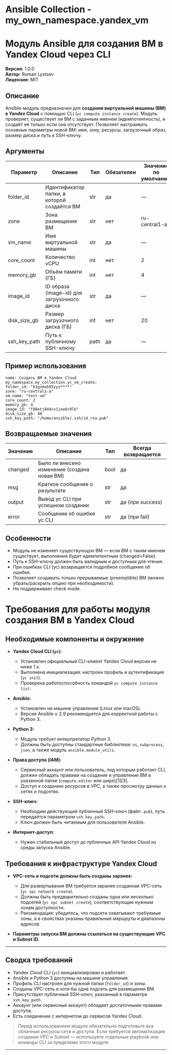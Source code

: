 # Ansible Collection - my_own_namespace.yandex_vm

# Модуль Ansible для создания ВМ в Yandex Cloud через CLI

**Версия:** 1.0.0  
**Автор:** Roman Lystsev  
**Лицензия:** MIT

## Описание

Ansible-модуль предназначен для **создания виртуальной машины (ВМ) в Yandex Cloud** с помощью CLI (`yc compute instance create`). Модуль проверяет, существует ли ВМ с заданным именем (идемпотентность), и создаёт её только если она отсутствует. Позволяет настраивать основные параметры новой ВМ: имя, зону, ресурсы, загрузочный образ, размер диска и путь к SSH-ключу.

## Аргументы

| Параметр      | Описание                                           | Тип    | Обязателен | Значение по умолчанию |
|---------------|----------------------------------------------------|--------|------------|----------------------|
| folder_id     | Идентификатор папки, в которой создаётся ВМ        | str    | да         | —                    |
| zone          | Зона размещения ВМ                                 | str    | нет        | ru-central1-a        |
| vm_name       | Имя виртуальной машины                             | str    | да         | —                    |
| core_count    | Количество vCPU                                    | int    | нет        | 2                    |
| memory_gb     | Объём памяти (ГБ)                                  | int    | нет        | 4                    |
| image_id      | ID образа (image-id) для загрузочного диска        | str    | да         | —                    |
| disk_size_gb  | Размер загрузочного диска (ГБ)                     | int    | нет        | 20                   |
| ssh_key_path  | Путь к публичному SSH-ключу                        | path   | да         | —                    |

## Пример использования
```
name: Создать ВМ в Yandex Cloud
my_namespace.my_collection.yc_vm_create:
folder_id: "b1gvmob95yys****"
zone: "ru-central1-a"
vm_name: "test-vm"
core_count: 2
memory_gb: 4
image_id: "fd8etj844cv1jee6c9lb"
disk_size_gb: 40
ssh_key_path: "/home/ansible/.ssh/id_rsa.pub"
```
## Возвращаемые значения

| Значение  | Описание                                              | Тип   | Всегда возвращается |
|-----------|-------------------------------------------------------|-------|---------------------|
| changed   | Было ли внесено изменение (создана новая ВМ)          | bool  | да                  |
| msg       | Краткое сообщение о результате                        | str   | да                  |
| output    | Вывод yc CLI при успешном создании                    | str   | да (при success)    |
| error     | Сообщение об ошибке yc CLI                            | str   | да (при fail)       |

## Особенности

- Модуль не изменяет существующую ВМ — если ВМ с таким именем существует, выполнение будет идемпотентным (changed=False).
- Путь к SSH-ключу должен быть валидным и доступным для чтения.
- При ошибках CLI (yc) возвращается подробное сообщение об ошибке.
- Позволяет создавать только прерываемые (preemptible) ВМ (можно убрать/раскрыть опцию при необходимости).
- Не поддерживает check mode.

# Требования для работы модуля создания ВМ в Yandex Cloud

## Необходимые компоненты и окружение

- **Yandex Cloud CLI (`yc`):**
  - Установлен официальный CLI-клиент Yandex Cloud версии не ниже 1.x.
  - Выполнена инициализация: настроен профиль и аутентификация (`yc init`).
  - Проверена работоспособность командой `yc compute instance list`.

- **Ansible:**
  - Установлен на машине управления (Linux или macOS).
  - Версия Ansible ≥ 2.9 рекомендуется для корректной работы с Python 3.

- **Python 3:**
  - Модуль требует интерпретатор Python 3.
  - Должны быть доступны стандартные библиотеки: `os`, `subprocess`, `json`, а также модуль `ansible.module_utils`.

- **Права доступа (IAM):**
  - Сервисный аккаунт или пользователь, под которым работает CLI, должен обладать правами на создание и управление ВМ в указанной папке (`compute.editor` или шире)[1][3].
  - Доступ к созданию ресурсов в VPC, а также просмотру данных о сетях и подсетях.

- **SSH-ключ:**
  - Необходим действующий публичный SSH-ключ (файл `.pub`), путь передаётся параметром `ssh_key_path`.
  - Ключ должен быть читаемым для пользователя Ansible.

- **Интернет-доступ:**
  - Нужен стабильный доступ до публичных API Yandex Cloud из среды запуска Ansible.

## Требования к инфраструктуре Yandex Cloud

- **VPC-сеть и подсети должны быть созданы заранее:**
  - Для развертывания ВМ требуется заранее созданная VPC-сеть (`yc vpc network create`).
  - Должны быть предварительно созданы одна или несколько подсетей (`yc vpc subnet create`), соответствующие нужным зонам доступности.
  - Рекомендация: убедитесь, что подсети охватывают требуемые зоны, а в свойствах указаны правильные маршруты и диапазоны адресов.

- **Параметры запуска ВМ должны ссылаться на существующие VPC и Subnet ID.**

---

## Сводка требований

- Yandex Cloud CLI (`yc`) инициализирован и работает.
- Ansible и Python 3 доступны на машине управления.
- Профиль CLI настроен для нужной папки (`folder_id`) и зоны.
- Созданы VPC-сеть и хотя бы одна подсеть для размещения ВМ.
- Присутствует публичный SSH-ключ, указанный в параметре `ssh_key_path`.
- Аккаунт (или сервисный аккаунт) обладает достаточными правами доступа.
- Есть соединение с интернетом до сервисов Yandex Cloud.

> Перед использованием модуля обязательно подготовьте все облачные ресурсы сети и доступа. Если требуется автоматизация создания VPC и Subnet — используйте отдельные playbook или команды CLI за пределами этого модуля.

---
